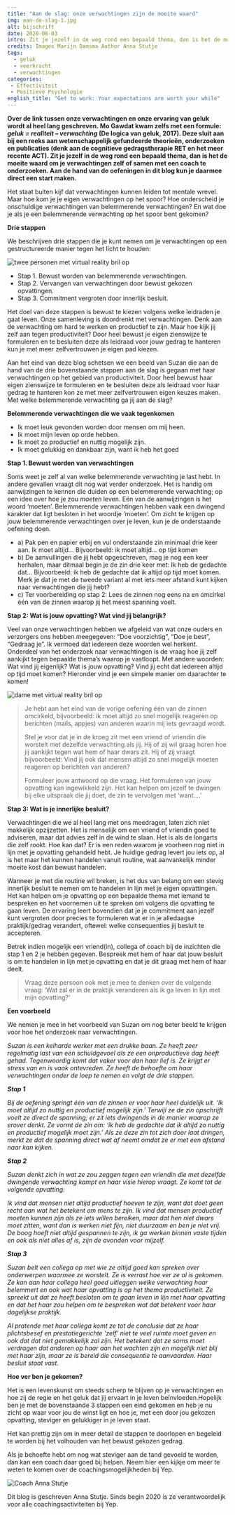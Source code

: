 ```yaml
---
title: "Aan de slag: onze verwachtingen zijn de moeite waard"
img: aan-de-slag-1.jpg
alt: bijschrift
date: 2020-06-03
intro: Zit je jezelf in de weg rond een bepaald thema, dan is het de moeite waard om je verwachtingen zelf of samen met een coach te onderzoeken. Aan de hand van de oefeningen in dit blog kun je daarmee direct een start maken.
credits: Images Marijn Damsma Author Anna Stutje
tags:
  - geluk
  - veerkracht
  - verwachtingen
categories:
 - Effectiviteit
 - Positieve Psychologie
english_title: "Get to work: Your expectations are worth your while"
---
```


**Over de link tussen onze verwachtingen en onze ervaring van geluk wordt al heel lang geschreven. Mo Gawdat kwam zelfs met een formule: _geluk = realiteit – verwachting_ (De logica van geluk, 2017). Deze sluit aan bij een reeks aan wetenschappelijk gefundeerde theorieën, onderzoeken en publicaties (denk aan de cognitieve gedragstherapie RET en het meer recente ACT). Zit je jezelf in de weg rond een bepaald thema, dan is het de moeite waard om je verwachtingen zelf of samen met een coach te onderzoeken. Aan de hand van de oefeningen in dit blog kun je daarmee direct een start maken.**

Het staat buiten kijf dat verwachtingen kunnen leiden tot mentale wrevel. Maar hoe kom je je eigen verwachtingen op het spoor? Hoe onderscheid je onschuldige verwachtingen van belemmerende verwachtingen? En wat doe je als je een belemmerende verwachting op het spoor bent gekomen?

**Drie stappen**

We beschrijven drie stappen die je kunt nemen om je verwachtingen op een gestructureerde manier tegen het licht te houden:

![twee personen met virtual reality bril op](./aan-de-slag-2.jpg)

*   Stap 1. Bewust worden van belemmerende verwachtingen.
*   Stap 2. Vervangen van verwachtingen door bewust gekozen opvattingen.
*   Stap 3. Commitment vergroten door innerlijk besluit.

Het doel van deze stappen is bewust te kiezen volgens welke leidraden je gaat leven. Onze samenleving is doordrenkt met verwachtingen. Denk aan de verwachting om hard te werken en productief te zijn. Maar hoe kijk jij zelf aan tegen productiviteit? Door heel bewust je eigen zienswijze te formuleren en te besluiten deze als leidraad voor jouw gedrag te hanteren kun je met meer zelfvertrouwen je eigen pad kiezen.

Aan het eind van deze blog schetsen we een beeld van Suzan die aan de hand van de drie bovenstaande stappen aan de slag is gegaan met haar verwachtingen op het gebied van productiviteit. Door heel bewust haar eigen zienswijze te formuleren en te besluiten deze als leidraad voor haar gedrag te hanteren kon ze met meer zelfvertrouwen eigen keuzes maken. Met welke belemmerende verwachting ga jij aan de slag?

**Belemmerende verwachtingen die we vaak tegenkomen**

*   Ik moet leuk gevonden worden door mensen om mij heen.
*   Ik moet mijn leven op orde hebben.
*   Ik moet zo productief en nuttig mogelijk zijn.
*   Ik moet gelukkig en dankbaar zijn, want ik heb het goed

**Stap 1. Bewust worden van verwachtingen**



Soms weet je zelf al van welke belemmerende verwachting je last hebt. In andere gevallen vraagt dit nog wat verder onderzoek. Het is handig om aanwijzingen te kennen die duiden op een belemmerende verwachting; op een idee over hoe je zou _moeten_ leven. Eén van de aanwijzingen is het woord ‘moeten’. Belemmerende verwachtingen hebben vaak een dwingend karakter dat ligt besloten in het woordje ‘moeten’. Om zicht te krijgen op jouw belemmerende verwachtingen over je leven, kun je de onderstaande oefening doen.

*   a) Pak pen en papier erbij en vul onderstaande zin minimaal drie keer aan.
    Ik moet altijd… 
    Bijvoorbeeld: ik moet altijd… op tijd komen
*   b) De aanvullingen die jij hebt opgeschreven, mag je nog een keer herhalen, maar ditmaal begin je de zin drie keer met: 
    Ik heb de gedachte dat… 
    Bijvoorbeeld: ik heb de gedachte dat ik altijd op tijd moet komen. Merk je dat je met de tweede variant al met iets meer afstand kunt kijken naar verwachtingen die jij hebt?
*   c) Ter voorbereiding op stap 2: Lees de zinnen nog eens na en omcirkel één van de zinnen waarop jij het meest spanning voelt.

**Stap 2: Wat is jouw opvatting? Wat vind jij belangrijk?**

Veel van onze verwachtingen hebben we afgeleid van wat onze ouders en verzorgers ons hebben meegegeven: “Doe voorzichtig”, “Doe je best”, “Gedraag je”. Ik vermoed dat iedereen deze woorden wel herkent. Onderdeel van het onderzoek naar verwachtingen is de vraag hoe jij zelf aankijkt tegen bepaalde thema’s waarop je vastloopt. Met andere woorden: Wat vind jij eigenlijk? Wat is jouw opvatting? Vind jij echt dat iedereen altijd op tijd moet komen? Hieronder vind je een simpele manier om daarachter te komen!

![dame met virtual reality bril op](./aan-de-slag-1.jpg)

> Je hebt aan het eind van de vorige oefening één van de zinnen omcirkeld, bijvoorbeeld: ik moet altijd zo snel mogelijk reageren op berichten (mails, appjes) van anderen waarin mij iets gevraagd wordt.
>
> Stel je voor dat je in de kroeg zit met een vriend of vriendin die worstelt met dezelfde verwachting als jij. Hij of zij wil graag horen hoe jij aankijkt tegen wat hem of haar dwars zit. Hij of zij vraagt bijvoorbeeld: Vind jij ook dat mensen altijd zo snel mogelijk moeten reageren op berichten van anderen?
>
> Formuleer jouw antwoord op die vraag. Het formuleren van jouw opvatting kan ingewikkeld zijn. Het kan helpen om jezelf te dwingen bij elke uitspraak die jij doet, de zin te vervolgen met ‘want….’

**Stap 3: Wat is je innerlijke besluit?**

Verwachtingen die we al heel lang met ons meedragen, laten zich niet makkelijk opzijzetten. Het is menselijk om een vriend of vriendin goed te adviseren, maar dat advies zelf in de wind te slaan. Het is als de longarts die zelf rookt. Hoe kan dat? Er is een reden waarom je voorheen nog niet in lijn met je opvatting gehandeld hebt. Je huidige gedrag levert jou iets op, al is het maar het kunnen handelen vanuit routine, wat aanvankelijk minder moeite kost dan bewust handelen.

Wanneer je met die routine wil breken, is het dus van belang om een stevig innerlijk besluit te nemen om te handelen in lijn met je eigen opvattingen. Het kan helpen om je opvatting op een bepaalde thema met iemand te bespreken en het voornemen uit te spreken om volgens die opvatting te gaan leven. De ervaring leert bovendien dat je je commitment aan jezelf kunt vergroten door precies te formuleren wat er in je alledaagse praktijk/gedrag verandert, oftewel: welke consequenties jij besluit te accepteren.

Betrek indien mogelijk een vriend(in), collega of coach bij de inzichten die stap 1 en 2 je hebben gegeven. Bespreek met hem of haar dat jouw besluit is om te handelen in lijn met je opvatting en dat je dit graag met hem of haar deelt.

> Vraag deze persoon ook met je mee te denken over de volgende vraag: ‘Wat zal er in de praktijk veranderen als ik ga leven in lijn met mijn opvatting?’


**Een voorbeeld**

We nemen je mee in het voorbeeld van Suzan om nog beter beeld te krijgen voor hoe het onderzoek naar verwachtingen.

_Suzan is een keiharde werker met een drukke baan. Ze heeft zeer regelmatig last van een schuldgevoel als ze een onproductieve dag heeft gehad. Tegenwoordig komt dat vaker voor dan haar lief is. Ze krijgt er stress van en is vaak ontevreden. Ze heeft de behoefte om haar verwachtingen onder de loep te nemen en volgt de drie stappen._

**_Stap 1_**

_Bij de oefening springt één van de zinnen er voor haar heel duidelijk uit. ‘Ik moet altijd zo nuttig en productief mogelijk zijn.’ Terwijl ze de zin opschrijft voelt ze direct de spanning; er zit iets dwingends in de manier waarop ze erover denkt. Ze vormt de zin om: ‘ik heb de gedachte dat ik altijd zo nuttig en productief mogelijk moet zijn.’ Als ze deze zin tot zich door laat dringen, merkt ze dat de spanning direct wat af neemt omdat ze er met een afstand naar kan kijken._

**_Stap 2_**

_Suzan denkt zich in wat ze zou zeggen tegen een vriendin die met dezelfde dwingende verwachting kampt en haar visie hierop vraagt. Ze komt tot de volgende opvatting:_

_Ik vind dat mensen niet altijd productief hoeven te zijn, want dat doet geen recht aan wat het betekent om mens te zijn. Ik vind dat mensen productief moeten kunnen zijn als ze iets willen bereiken, maar dat hen niet dwars moet zitten, want dan is werken niet fijn, niet duurzaam en ben je niet vrij. De boog hoeft niet altijd gespannen te zijn, ik ga werken binnen vaste tijden en ook als niet alles af is, zijn de avonden voor mijzelf._

**_Stap 3_**

_Suzan belt een collega op met wie ze altijd goed kan spreken over onderwerpen waarmee ze worstelt. Ze is verrast hoe ver ze al is gekomen. Ze kan aan haar collega heel goed uitleggen welke verwachting haar belemmert en ook wat haar opvatting is op het thema productiviteit. Ze spreekt uit dat ze heeft besloten om te gaan leven in lijn met haar opvatting en dat het haar zou helpen om te bespreken wat dat betekent voor haar dagelijkse praktijk._

_Al pratende met haar collega komt ze tot de conclusie dat ze haar plichtsbesef en prestatiegerichte ‘zelf’ niet te veel ruimte moet geven en ook dat dat niet gemakkelijk zal zijn. Het betekent dat ze soms moet verdragen dat anderen op haar aan het wachten zijn en mogelijk niet blij met haar zijn, maar ze is bereid die consequentie te aanvaarden. Haar besluit staat vast._

**Hoe ver ben je gekomen?**

Het is een levenskunst om steeds scherp te blijven op je verwachtingen en hoe zij de regie en het geluk dat jij ervaart in je leven beïnvloeden.Hopelijk ben je met de bovenstaande 3 stappen een eind gekomen en heb je nu zicht op waar voor jou de winst ligt en hoe je, met een door jou gekozen opvatting, steviger en gelukkiger in je leven staat.

Het kan prettig zijn om in meer detail de stappen te doorlopen en begeleid te worden bij het volhouden van het bewust gekozen gedrag.

Als je behoefte hebt om nog wat steviger aan de tand gevoeld te worden, dan kan een coach daar goed bij helpen. Neem hier een kijkje om meer te weten te komen over de coachingsmogelijkheden bij Yep.

![Coach Anna Stutje](./aan-de-slag-3.jpg)

Dit blog is geschreven Anna Stutje. Sinds begin 2020 is ze verantwoordelijk voor alle coachingsactiviteiten bij Yep.